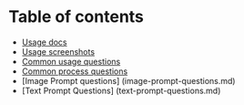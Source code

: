 # Table of contents

* [Usage docs](README.md)
* [Usage screenshots](usage-screenshots.md)
* [Common usage questions](common-usage-questions.md)
* [Common process questions](common-process-questions.md)
* [Image Prompt questions] (image-prompt-questions.md)
* [Text Prompt Questions] (text-prompt-questions.md)
